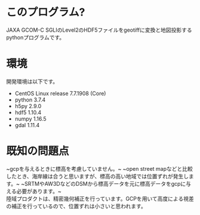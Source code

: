 # このプログラム?  
JAXA GCOM-C SGLIのLevel2のHDF5ファイルをgeotiffに変換と地図投影するpythonプログラムです。
# 環境  
 開発環境は以下です。
* CentOS Linux release 7.7.1908 (Core)
* python 3.7.4
* h5py 2.9.0
* hdf5 1.10.4
* numpy 1.16.5
* gdal 1.11.4

# 既知の問題点
~gcpを与えるときに標高を考慮していません。~
~open street mapなどと比較したとき、海岸線は合うと思いますが、標高の高い地域では位置ずれが発生します。~
~SRTMやAW3DなどのDSMから標高データを元に標高データをgcpに与える必要があります。~  
陸域プロダクトは、精密幾何補正を行っています。GCPを用いて高度による視差の補正を行っているので、位置ずれは小さいと思われます。
